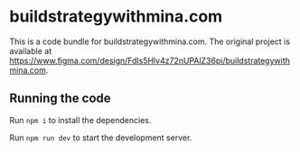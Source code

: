 
  # buildstrategywithmina.com

  This is a code bundle for buildstrategywithmina.com. The original project is available at https://www.figma.com/design/Fdls5Hlv4z72nUPAlZ36pi/buildstrategywithmina.com.

  ## Running the code

  Run `npm i` to install the dependencies.

  Run `npm run dev` to start the development server.
  